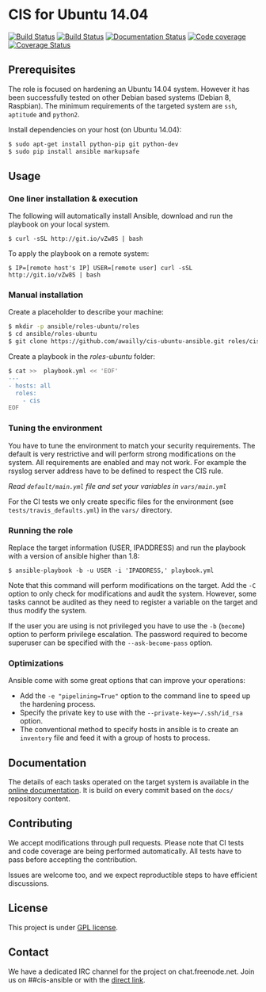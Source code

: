 # CIS for Ubuntu 14.04

[![Build Status](https://travis-ci.org/awailly/cis-ubuntu-ansible.svg?branch=master)](https://travis-ci.org/awailly/cis-ubuntu-ansible)
[![Build Status](https://drone.io/github.com/awailly/cis-ubuntu-ansible/status.png)](https://drone.io/github.com/awailly/cis-ubuntu-ansible/latest)
[![Documentation Status](https://readthedocs.org/projects/cis-ubuntu-ansible/badge/?version=latest)](https://readthedocs.org/projects/cis-ubuntu-ansible/?badge=latest)
[![Code coverage](https://drone.io/github.com/awailly/cis-ubuntu-ansible/files/coverage.png?version=latest)](https://drone.io/github.com/awailly/cis-ubuntu-ansible)
[![Coverage Status](https://coveralls.io/repos/awailly/cis-ubuntu-ansible/badge.svg?branch=master)](https://coveralls.io/r/awailly/cis-ubuntu-ansible?branch=master)

## Prerequisites

The role is focused on hardening an Ubuntu 14.04 system. However it has been successfully tested on other Debian based systems (Debian 8, Raspbian). The minimum requirements of the targeted system are `ssh`, `aptitude` and `python2`.

Install dependencies on your host (on Ubuntu 14.04):

```bash
$ sudo apt-get install python-pip git python-dev
$ sudo pip install ansible markupsafe
```

## Usage

### One liner installation & execution

The following will automatically install Ansible, download and run the playbook on your local system.
```
$ curl -sSL http://git.io/vZw8S | bash
```
To apply the playbook on a remote system:
```
$ IP=[remote host's IP] USER=[remote user] curl -sSL http://git.io/vZw8S | bash
```

### Manual installation

Create a placeholder to describe your machine:

```bash
$ mkdir -p ansible/roles-ubuntu/roles
$ cd ansible/roles-ubuntu
$ git clone https://github.com/awailly/cis-ubuntu-ansible.git roles/cis
```

Create a playbook in the _roles-ubuntu_ folder:

```bash
$ cat >>  playbook.yml << 'EOF'
---
- hosts: all
  roles:
    - cis
EOF
```

### Tuning the environment

You have to tune the environment to match your security requirements. The default is very restrictive and will perform strong modifications on the system. All requirements are enabled and may not work. For example the rsyslog server address have to be defined to respect the CIS rule.

*Read `default/main.yml` file and set your variables in `vars/main.yml`*

For the CI tests we only create specific files for the environment (see `tests/travis_defaults.yml`) in the `vars/` directory.

### Running the role

Replace the target information (USER, IPADDRESS) and run the playbook with a version of ansible higher than 1.8:

    $ ansible-playbook -b -u USER -i 'IPADDRESS,' playbook.yml

Note that this command will perform modifications on the target. Add the `-C` option to only check for modifications and audit the system. However, some tasks cannot be audited as they need to register a variable on the target and thus modify the system.

If the user you are using is not privileged you have to use the `-b` (`become`) option to perform privilege escalation. The password required to become superuser can be specified with the `--ask-become-pass` option.

### Optimizations

Ansible come with some great options that can improve your operations:

- Add the `-e "pipelining=True"` option to the command line to speed up the hardening process.
- Specify the private key to use with the `--private-key=~/.ssh/id_rsa` option.
- The conventional method to specify hosts in ansible is to create an `inventory` file and feed it with a group of hosts to process.

## Documentation

The details of each tasks operated on the target system is available in the [online documentation](http://cis-ubuntu-ansible.readthedocs.org/en/latest/). It is build on every commit based on the `docs/` repository content.

## Contributing

We accept modifications through pull requests. Please note that CI tests and code coverage are being performed automatically. All tests have to pass before accepting the contribution.

Issues are welcome too, and we expect reproductible steps to have efficient discussions.

## License

This project is under [GPL license](LICENSE).

## Contact

We have a dedicated IRC channel for the project on chat.freenode.net. Join us on ##cis-ansible or with the [direct link](https://kiwiirc.com/client/irc.freenode.net/?nick=GuestAnsib|?##cis-ansible).

